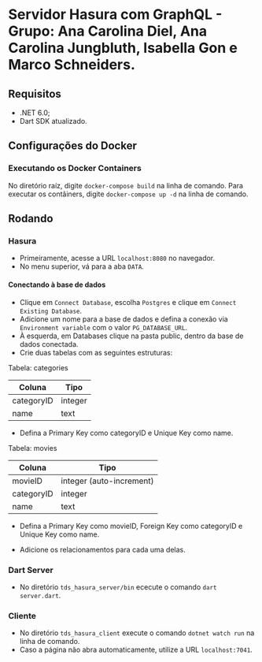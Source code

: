 # Servidor Hasura com GraphQL - Grupo: Ana Carolina Diel, Ana Carolina Jungbluth, Isabella Gon e Marco Schneiders.

## Requisitos
* .NET 6.0;
* Dart SDK atualizado.

## Configurações do Docker

### Executando os Docker Containers
No diretório raíz, digite `docker-compose build` na linha de comando.
Para executar os contâiners, digite `docker-compose up -d` na linha de comando.

## Rodando

### Hasura
* Primeiramente, acesse a URL `localhost:8080` no navegador.
* No menu superior, vá para a aba `DATA`.

#### Conectando à base de dados
* Clique em `Connect Database`, escolha `Postgres` e clique em `Connect Existing Database`.
* Adicione um nome para a base de dados e defina a conexão via `Environment variable` com o valor `PG_DATABASE_URL`.
* À esquerda, em Databases clique na pasta public, dentro da base de dados conectada.
* Crie duas tabelas com as seguintes estruturas:

Tabela: categories

| Coluna      | Tipo    | 
| ----------- | ------- |
| categoryID  | integer |
| name        | text    |

* Defina a Primary Key como categoryID e Unique Key como name.

Tabela: movies

| Coluna      | Tipo    |
| ----------- | ------- |
| movieID     | integer (auto-increment) |
| categoryID  | integer |
| name        | text    |

* Defina a Primary Key como movieID, Foreign Key como categoryID e Unique Key como name.

* Adicione os relacionamentos para cada uma delas.

### Dart Server

* No diretório `tds_hasura_server/bin` ececute o comando `dart server.dart`.

### Cliente
* No diretório `tds_hasura_client` execute o comando `dotnet watch run` na linha de comando.
* Caso a página não abra automaticamente, utilize a URL `localhost:7041`.

